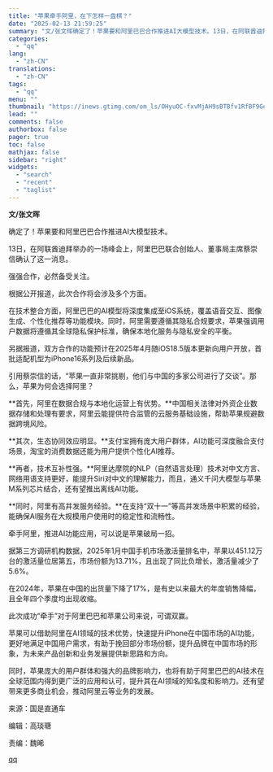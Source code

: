 ```yaml
---
title: "苹果牵手阿里，在下怎样一盘棋？"
date: "2025-02-13 21:59:25"
summary: "文/张文晖确定了！苹果要和阿里巴巴合作推进AI大模型技术。13日，在阿联酋迪拜举办的一场峰会上，阿里..."
categories:
  - "qq"
lang:
  - "zh-CN"
translations:
  - "zh-CN"
tags:
  - "qq"
menu: ""
thumbnail: "https://inews.gtimg.com/om_ls/OHyuOC-fxvMjAH9sBTBfv1RfBF9GdajliZtrgsCc6pF6AAA_640360/0"
lead: ""
comments: false
authorbox: false
pager: true
toc: false
mathjax: false
sidebar: "right"
widgets:
  - "search"
  - "recent"
  - "taglist"
---
```


**文/张文晖**

确定了！苹果要和阿里巴巴合作推进AI大模型技术。

13日，在阿联酋迪拜举办的一场峰会上，阿里巴巴联合创始人、董事局主席蔡崇信确认了这一消息。

强强合作，必然备受关注。

根据公开报道，此次合作将会涉及多个方面。

在技术整合方面，阿里巴巴的AI模型将深度集成至iOS系统，覆盖语音交互、图像生成、个性化推荐等功能模块。同时，阿里需要遵循其隐私合规要求，苹果强调用户数据将遵循其全球隐私保护标准，确保本地化服务与隐私安全的平衡。

另据报道，双方合作的功能预计在2025年4月随iOS18.5版本更新向用户开放，首批适配机型为iPhone16系列及后续新品。

引用蔡崇信的话，“苹果一直非常挑剔，他们与中国的多家公司进行了交谈”。那么，苹果为何会选择阿里？

**首先，阿里在数据合规与本地化运营上有优势。**中国相关法律对外资企业数据存储和处理有要求，阿里云能提供符合监管的云服务基础设施，帮助苹果规避数据跨境风险。

**其次，生态协同效应明显。**支付宝拥有庞大用户群体，AI功能可深度融合支付场景，淘宝的消费数据还能为用户提供个性化AI推荐。

**再者，技术互补性强。**阿里达摩院的NLP（自然语言处理）技术对中文方言、网络用语支持更好，能提升Siri对中文的理解能力，而且，通义千问大模型与苹果M系列芯片结合，还有望推出离线AI功能。

**同时，阿里有高并发服务经验。**在支持“双十一”等高并发场景中积累的经验，能确保AI服务在大规模用户使用时的稳定性和流畅性。

牵手阿里，推进AI功能应用，可以说是苹果破局一招。

据第三方调研机构数据，2025年1月中国手机市场激活量排名中，苹果以451.12万台的激活量位居第五，市场份额为13.71%，且出现了同比负增长，激活量减少了5.6%。

在2024年，苹果在中国的出货量下降了17%，是有史以来最大的年度销售降幅，且全年四个季度均出现收缩。

此次成功“牵手”对于阿里巴巴和苹果公司来说，可谓双赢。

苹果可以借助阿里在AI领域的技术优势，快速提升iPhone在中国市场的AI功能，更好地满足中国用户需求，有助于挽回部分市场份额，提升品牌在中国市场的形象，为未来产品创新和业务发展提供新思路和方向。

同时，苹果庞大的用户群体和强大的品牌影响力，也将有助于阿里巴巴的AI技术在全球范围内得到更广泛的应用和认可，提升其在AI领域的知名度和影响力。还有望带来更多商业机会，推动阿里云等业务的发展。

来源：国是直通车

编辑：高琰瑭

责编：魏晞

[qq](https://new.qq.com/rain/a/20250213A08WDL00)
